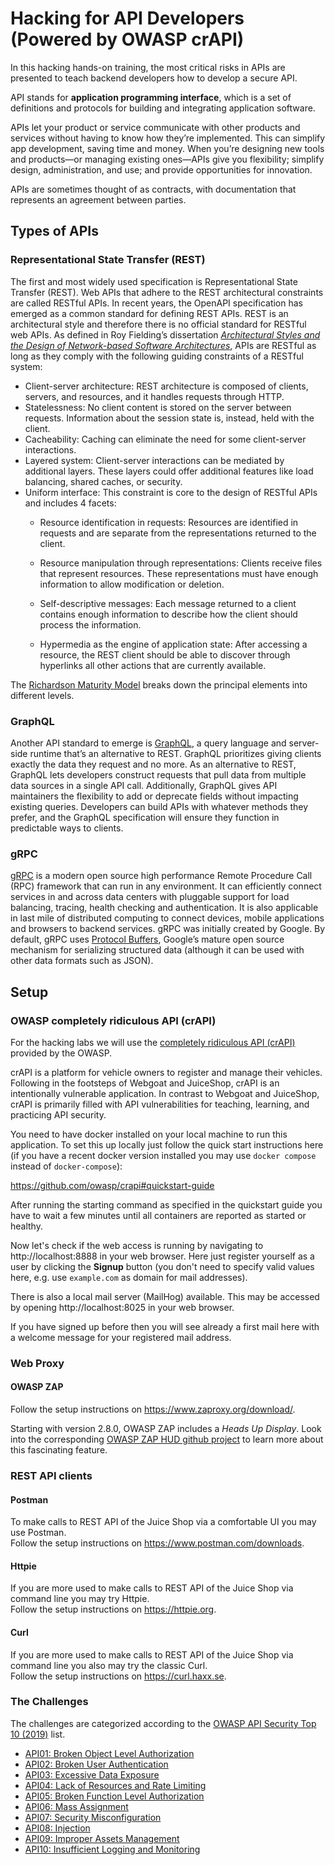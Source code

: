 # Hacking for API Developers (Powered by OWASP crAPI)

In this hacking hands-on training, the most critical risks in APIs are presented to teach backend developers how to develop a secure API.  

API stands for **application programming interface**, which is a set of definitions and protocols for building and integrating application software.

APIs let your product or service communicate with other products and services without having to know how they’re implemented. This can simplify app development, saving time and money. When you’re designing new tools and products—or managing existing ones—APIs give you flexibility; simplify design, administration, and use; and provide opportunities for innovation.

APIs are sometimes thought of as contracts, with documentation that represents an agreement between parties.

## Types of APIs

### Representational State Transfer (REST)

The first and most widely used specification is Representational State Transfer (REST). Web APIs that adhere to the REST architectural constraints are called RESTful APIs. In recent years, the OpenAPI specification has emerged as a common standard for defining REST APIs. REST is an architectural style and therefore there is no official standard for RESTful web APIs. As defined in Roy Fielding’s dissertation [*Architectural Styles and the Design of Network-based Software Architectures*](https://www.ics.uci.edu/~fielding/pubs/dissertation/rest_arch_style.htm), APIs are RESTful as long as they comply with the following guiding constraints of a RESTful system:

* Client-server architecture: REST architecture is composed of clients, servers, and resources, and it handles requests through HTTP.
* Statelessness: No client content is stored on the server between requests. Information about the session state is, instead, held with the client.
* Cacheability: Caching can eliminate the need for some client-server interactions.
* Layered system: Client-server interactions can be mediated by additional layers. These layers could offer additional features like load balancing, shared caches, or security.
* Uniform interface: This constraint is core to the design of RESTful APIs and includes 4 facets:
   * Resource identification in requests: Resources are identified in requests and are separate from the representations returned to the client.

   * Resource manipulation through representations: Clients receive files that represent resources. These representations must have enough information to allow modification or deletion.

   * Self-descriptive messages: Each message returned to a client contains enough information to describe how the client should process the information.

   * Hypermedia as the engine of application state: After accessing a resource, the REST client should be able to discover through hyperlinks all other actions that are currently available.

The [Richardson Maturity Model](https://martinfowler.com/articles/richardsonMaturityModel.html) breaks down the principal elements into different levels.

### GraphQL

Another API standard to emerge is [GraphQL](https://graphql.org/), a query language and server-side runtime that’s an alternative to REST. GraphQL prioritizes giving clients exactly the data they request and no more. As an alternative to REST, GraphQL lets developers construct requests that pull data from multiple data sources in a single API call.
Additionally, GraphQL gives API maintainers the flexibility to add or deprecate fields without impacting existing queries. Developers can build APIs with whatever methods they prefer, and the GraphQL specification will ensure they function in predictable ways to clients.

### gRPC

[gRPC](https://grpc.io/) is a modern open source high performance Remote Procedure Call (RPC) framework that can run in any environment. It can efficiently connect services in and across data centers with pluggable support for load balancing, tracing, health checking and authentication. It is also applicable in last mile of distributed computing to connect devices, mobile applications and browsers to backend services. gRPC was initially created by Google.
By default, gRPC uses [Protocol Buffers](https://developers.google.com/protocol-buffers/docs/overview), Google’s mature open source mechanism for serializing structured data (although it can be used with other data formats such as JSON).

## Setup

### OWASP completely ridiculous API (crAPI)

For the hacking labs we will use the [completely ridiculous API (crAPI)](https://github.com/owasp/crapi) provided by the OWASP.

crAPI is a platform for vehicle owners to register and manage their vehicles. Following in the footsteps of Webgoat and JuiceShop, crAPI is an intentionally vulnerable application. In contrast to Webgoat and JuiceShop, crAPI is primarily filled with API vulnerabilities for teaching, learning, and practicing API security.

You need to have docker installed on your local machine to run this application. To set this up locally just follow the quick start instructions here (if you have a recent docker version installed you may use `docker compose` instead of `docker-compose`):

https://github.com/owasp/crapi#quickstart-guide

After running the starting command as specified in the quickstart guide you have to wait a few minutes until all containers are reported as started or healthy.

Now let's check if the web access is running by navigating to http://localhost:8888 in your web browser. Here just register yourself as a user by clicking the **Signup** button (you don't need to specify valid values here, e.g. use `example.com` as domain for mail addresses).

There is also a local mail server (MailHog) available. This may be accessed by opening http://localhost:8025 in your web browser.

If you have signed up before then you will see already a first mail here with a welcome message for your registered mail address.


### Web Proxy

#### OWASP ZAP

Follow the setup instructions on https://www.zaproxy.org/download/.  

Starting with version 2.8.0, OWASP ZAP includes a _Heads Up Display_. Look into the
corresponding [OWASP ZAP HUD github project](https://github.com/zaproxy/zap-hud) to learn more about this fascinating feature.

### REST API clients

#### Postman

To make calls to REST API of the Juice Shop via a comfortable UI you may use Postman.  
Follow the setup instructions on https://www.postman.com/downloads.

#### Httpie

If you are more used to make calls to REST API of the Juice Shop via command line you may try Httpie.  
Follow the setup instructions on https://httpie.org.

#### Curl

If you are more used to make calls to REST API of the Juice Shop via command line you also may try the classic Curl.  
Follow the setup instructions on https://curl.haxx.se.

### The Challenges

The challenges are categorized according to the [OWASP API Security Top 10 (2019)](https://github.com/OWASP/API-Security) list.

* [API01: Broken Object Level Authorization](API01-Broken-Object-Level-Authorization/README.md)
* [API02: Broken User Authentication](API02-Broken-User-Authentication/README.md)
* [API03: Excessive Data Exposure](API03-Excessive-Data-Exposure/README.md)
* [API04: Lack of Resources and Rate Limiting](API04-Lack-of-Resources-and-Rate-Limiting/README.md)
* [API05: Broken Function Level Authorization](API05-Broken-Function-Level-Authorization/README.md)
* [API06: Mass Assignment](API06-Mass-Assignment/README.md)
* [API07: Security Misconfiguration](API07-Security-Misconfiguration/README.md)
* [API08: Injection](API08-Injection/README.md)
* [API09: Improper Assets Management](API09-Improper-Assets-Management/README.md)
* [API10: Insufficient Logging and Monitoring](API10-Insufficient-Logging-and-Monitoring/README.md)
